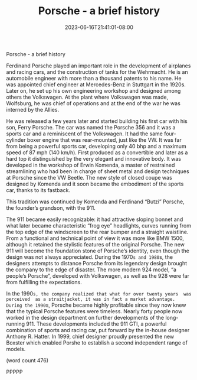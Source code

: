 ﻿---
title: "Porsche - a brief history"
date: 2023-06-16T21:41:01-08:00
description: "Porsche Tips for Web Success"
featured_image: "/images/Porsche.jpg"
tags: ["Porsche"]
---

Porsche - a brief history

Ferdinand Porsche played an important role in the development 
of airplanes and racing cars, and the construction of tanks for 
the Wehrmacht. He is an automobile engineer with more than 
a thousand patents to his name. He was appointed chief engineer 
at Mercedes-Benz in Stuttgart in the 1920s. Later on, he set 
up his own engineering workshop and designed among others 
the Volkswagen. At the plant where Volkswagen was made, 
Wolfsburg, he was chief of operations and at the end of the war 
he was interned by the Allies.

He was released a few years later and started building his first car 
with his son, Ferry Porsche. The car was named the Porsche 356 
and it was a sports car and a reminiscent of the Volkswagen. 
It had the same four-cylinder boxer engine that was rear-mounted, 
just like the VW. It was far from being a powerful sports car, 
developing only 40 bhp and a maximum speed of 87 mph (140 km/h). 
First produced as a convertible and later as a hard top it distinguished 
by the very elegant and innovative body. It was developed in the
workshop of Erwin Komenda, a master of restrained streamlining 
who had been in charge of sheet metal and design techniques at 
Porsche since the VW Beetle.  The new style of closed coupe was 
designed by Komenda and it soon became the embodiment of the 
sports car, thanks to its fastback.

This tradition was continued by Komenda and Ferdinand “Butzi” 
Porsche, the founder’s grandson, with the 911. 

The 911 became easily recognizable: it had attractive sloping 
bonnet and what later became characteristic “frog eye” headlights, 
curves running from the top edge of the windscreen to the rear bumper 
and a straight waistline. From a functional and technical point of 
view it was more like BMW 1500, although it retained the stylistic 
features of the original Porsche. The new 911 will become the 
foundation stone of Porsche’s identity, even though the design 
was not always appreciated. During the 1970`s and 1980`s, the 
designers attempts to distance Porsche from its legendary design brought 
the company to the edge of disaster. The more modern 924 model, 
“a people’s Porsche”, developed with Volkswagen, as well as the 
928 were far from fulfilling the expectations. 

In the 1990`s, the company realized that what for over twenty years 
was perceived  as a straitjacket, it was in fact a market
advantage. During the 1990`s, Porsche became highly 
profitable since they now knew that the typical Porsche features 
were timeless. Nearly forty people now worked in the design 
department on further developments of the long-running 911. 
These developments included the 911 GTI, a powerful combination
of sports and racing car, put forward by the in-house designer 
Anthony R. Hatter. In 1999, chief designer proudly presented the 
new Boxster which enabled Porshe to establish a second 
independent range of models.

(word count 476)

PPPPP

